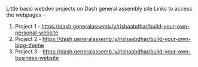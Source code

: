 Little basic webdev projects on Dash general assembly site
Links to access the webpages -
  1. Project 1 - https://dash.generalassemb.ly/rishaabdhar/build-your-own-personal-website
  2. Project 2 - https://dash.generalassemb.ly/rishaabdhar/build-your-own-blog-theme
  3. Project 3 - https://dash.generalassemb.ly/rishaabdhar/build-your-own-business-website
